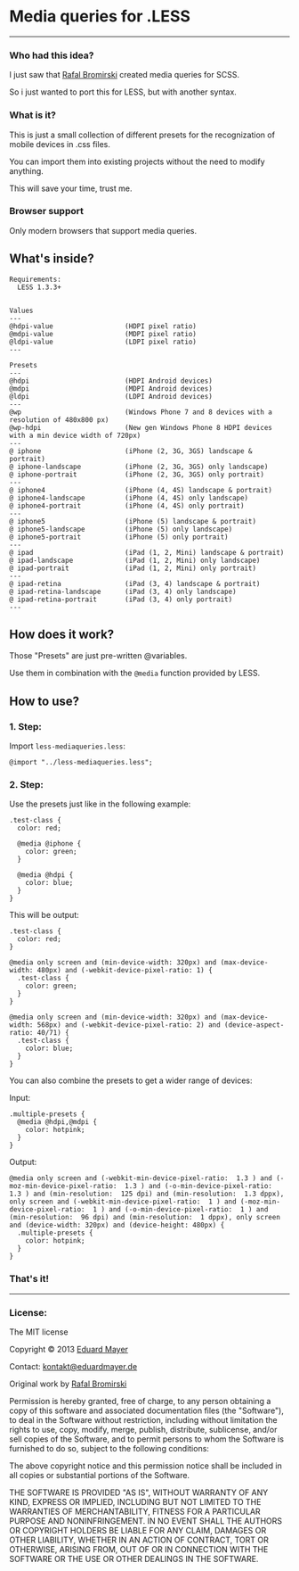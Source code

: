 # Media queries for .LESS

---

### Who had this idea?

I just saw that [Rafal Bromirski](http://paranoida.com) created media queries for SCSS.

So i just wanted to port this for LESS, but with another syntax.

### What is it?

This is just a small collection of different presets for the recognization of mobile devices in .css files.

You can import them into existing projects without the need to modify anything.

This will save your time, trust me.

### Browser support

Only modern browsers that support media queries.

## What's inside?

```
Requirements:
  LESS 1.3.3+


Values
---
@hdpi-value                  (HDPI pixel ratio)
@mdpi-value                  (MDPI pixel ratio)
@ldpi-value                  (LDPI pixel ratio)
---

Presets
---
@hdpi                        (HDPI Android devices)
@mdpi                        (MDPI Android devices)
@ldpi                        (LDPI Android devices)
---
@wp                          (Windows Phone 7 and 8 devices with a resolution of 480x800 px)
@wp-hdpi                     (New gen Windows Phone 8 HDPI devices with a min device width of 720px)
---
@ iphone                     (iPhone (2, 3G, 3GS) landscape & portrait)
@ iphone-landscape           (iPhone (2, 3G, 3GS) only landscape)
@ iphone-portrait            (iPhone (2, 3G, 3GS) only portrait)
---
@ iphone4                    (iPhone (4, 4S) landscape & portrait)
@ iphone4-landscape          (iPhone (4, 4S) only landscape)
@ iphone4-portrait           (iPhone (4, 4S) only portrait)
---
@ iphone5                    (iPhone (5) landscape & portrait)
@ iphone5-landscape          (iPhone (5) only landscape)
@ iphone5-portrait           (iPhone (5) only portrait)
---
@ ipad                       (iPad (1, 2, Mini) landscape & portrait)
@ ipad-landscape             (iPad (1, 2, Mini) only landscape)
@ ipad-portrait              (iPad (1, 2, Mini) only portrait)
---
@ ipad-retina                (iPad (3, 4) landscape & portrait)
@ ipad-retina-landscape      (iPad (3, 4) only landscape)
@ ipad-retina-portrait       (iPad (3, 4) only portrait)
---
```
## How does it work?

Those "Presets" are just pre-written @variables.

Use them in combination with the ```@media``` function provided by LESS.

## How to use?

### 1. Step:
Import ```less-mediaqueries.less```:

```
@import "../less-mediaqueries.less";
```

### 2. Step:
Use the presets just like in the following example:

```
.test-class {
  color: red;

  @media @iphone {
    color: green;
  }

  @media @hdpi {
    color: blue;
  }
}
```

This will be output:

```
.test-class {
  color: red;
}

@media only screen and (min-device-width: 320px) and (max-device-width: 480px) and (-webkit-device-pixel-ratio: 1) {
  .test-class {
    color: green;
  }
}

@media only screen and (min-device-width: 320px) and (max-device-width: 568px) and (-webkit-device-pixel-ratio: 2) and (device-aspect-ratio: 40/71) {
  .test-class {
    color: blue;
  }
}
```

You can also combine the presets to get a wider range of devices:

Input:

```
.multiple-presets {
  @media @hdpi,@mdpi {
    color: hotpink;
  }
}
```

Output:

```
@media only screen and (-webkit-min-device-pixel-ratio:  1.3 ) and (-moz-min-device-pixel-ratio:  1.3 ) and (-o-min-device-pixel-ratio:  1.3 ) and (min-resolution:  125 dpi) and (min-resolution:  1.3 dppx), only screen and (-webkit-min-device-pixel-ratio:  1 ) and (-moz-min-device-pixel-ratio:  1 ) and (-o-min-device-pixel-ratio:  1 ) and (min-resolution:  96 dpi) and (min-resolution:  1 dppx), only screen and (device-width: 320px) and (device-height: 480px) {
  .multiple-presets {
    color: hotpink;
  }
}
```

### That's it!

---
### License:

The MIT license

Copyright &copy; 2013 [Eduard Mayer](http://www.twitter.com)

Contact: [kontakt@eduardmayer.de](mailto:kontakt@eduardmayer.de)

Original work by [Rafal Bromirski](http://paranoida.com)

Permission is hereby granted, free of charge, to any person obtaining a copy of this software and associated documentation files (the "Software"), to deal in the Software without restriction, including without limitation the rights to use, copy, modify, merge, publish, distribute, sublicense, and/or sell copies of the Software, and to permit persons to whom the Software is furnished to do so, subject to the following conditions:

The above copyright notice and this permission notice shall be included in all copies or substantial portions of the Software.

THE SOFTWARE IS PROVIDED "AS IS", WITHOUT WARRANTY OF ANY KIND, EXPRESS OR IMPLIED, INCLUDING BUT NOT LIMITED TO THE WARRANTIES OF MERCHANTABILITY, FITNESS FOR A PARTICULAR PURPOSE AND NONINFRINGEMENT. IN NO EVENT SHALL THE AUTHORS OR COPYRIGHT HOLDERS BE LIABLE FOR ANY CLAIM, DAMAGES OR OTHER LIABILITY, WHETHER IN AN ACTION OF CONTRACT, TORT OR OTHERWISE, ARISING FROM, OUT OF OR IN CONNECTION WITH THE SOFTWARE OR THE USE OR OTHER DEALINGS IN THE SOFTWARE.
